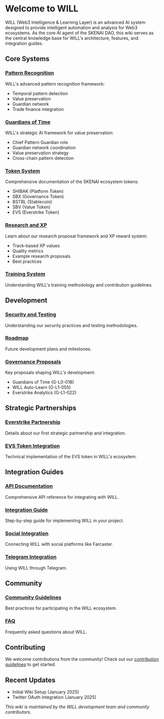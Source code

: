 # Welcome to WILL

WILL (Web3 Intelligence & Learning Layer) is an advanced AI system designed to provide intelligent automation and analysis for Web3 ecosystems. As the core AI agent of the SKENAI DAO, this wiki serves as the central knowledge base for WILL's architecture, features, and integration guides.

## Core Systems

### [Pattern Recognition](Pattern-Recognition)
WILL's advanced pattern recognition framework:
- Temporal pattern detection
- Value preservation
- Guardian network
- Trade finance integration

### [Guardians of Time](Guardians-of-Time)
WILL's strategic AI framework for value preservation:
- Chief Pattern Guardian role
- Guardian network coordination
- Value preservation strategy
- Cross-chain pattern detection

### [Token System](Token-System)
Comprehensive documentation of the SKENAI ecosystem tokens:
- SHIBAK (Platform Token)
- SBX (Governance Token)
- BSTBL (Stablecoin)
- SBV (Value Token)
- EVS (Everstrike Token)

### [Research and XP](Research-and-XP)
Learn about our research proposal framework and XP reward system:
- Track-based XP values
- Quality metrics
- Example research proposals
- Best practices

### [Training System](Training-System)
Understanding WILL's training methodology and contribution guidelines.

## Development

### [Security and Testing](Security-and-Testing)
Understanding our security practices and testing methodologies.

### [Roadmap](Roadmap)
Future development plans and milestones.

### [Governance Proposals](Governance-Proposals)
Key proposals shaping WILL's development:
- Guardians of Time (G-L0-018)
- WILL Auto-Learn (G-L1-055)
- Everstrike Analytics (G-L1-022)

## Strategic Partnerships

### [Everstrike Partnership](Everstrike-Partnership)
Details about our first strategic partnership and integration.

### [EVS Token Integration](EVS-Token-Integration)
Technical implementation of the EVS token in WILL's ecosystem.

## Integration Guides

### [API Documentation](API-Documentation)
Comprehensive API reference for integrating with WILL.

### [Integration Guide](Integration-Guide)
Step-by-step guide for implementing WILL in your project.

### [Social Integration](Social-Integration-Farcaster)
Connecting WILL with social platforms like Farcaster.

### [Telegram Integration](Telegram-Integration)
Using WILL through Telegram.

## Community

### [Community Guidelines](Community-Guidelines)
Best practices for participating in the WILL ecosystem.

### [FAQ](FAQ)
Frequently asked questions about WILL.

## Contributing

We welcome contributions from the community! Check out our [contribution guidelines](Contributing) to get started.

## Recent Updates

- Initial Wiki Setup (January 2025)
- Twitter OAuth Integration (January 2025)

_This wiki is maintained by the WILL development team and community contributors._
